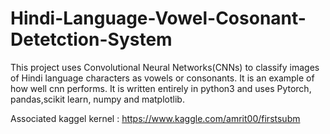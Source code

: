 # Hindi-Language-Vowel-Cosonant-Detetction-System
This project uses  Convolutional Neural Networks(CNNs) to classify images of Hindi language characters as vowels or consonants. It is an example of how well cnn performs.
It is written entirely in python3 and uses Pytorch, pandas,scikit learn, numpy and matplotlib.

Associated kaggel kernel : https://www.kaggle.com/amrit00/firstsubm
